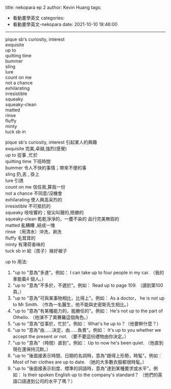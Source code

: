 title: nekopara ep 2
author: Kevin Huang
tags:
  - 看動畫學英文
categories:
  - 看動畫學英文-nekopara
date: 2021-10-10 18:46:00
---
pique sb's curiosity, interest  
exquisite   
up to  
quitting time  
bummer  
sling  
lure  
count on me  
not a chance   
exhilarating  
irresistible  
squeaky  
squeaky-clean  
matted  
rinse  
fluffy  
minty  
tuck sb in  

pique sb's curiosity, interest 引起某人的興趣  
exquisite 完美,卓越,強烈(感覺)  
up to 從事 ,忙於  
quitting time 下班時間  
bummer 令人不快的事情；帶來不便的事  
sling 扔,丟 , 掛上  
lure 引誘  
count on me 信任我,算我一份  
not a chance 不同意/沒機會  
exhilarating 使人興高采烈的  
irresistible 不可抵抗的  
squeaky 吱吱響的；發尖叫聲的,險勝的  
squeaky-clean 乾乾淨淨的，一塵不染的 品行完美無瑕的  
matted 亂糟糟 ,結成一塊  
rinse （用清水）沖洗，涮洗  
fluffy 毛茸茸的  
minty 有薄荷香味的  
tuck sb in 給（孩子）掖好被子  


up to 用法: 

1. "up to "意為"多達"。例如：
I can take up to four people in my car. （我的車能載4 個人。）
2. "up to "意為"不多於，不遲於"。例如：
Read up to page 109. （讀到第100 頁。）
3. "up to "意為"可與某事物相比，比得上"。例如：
As a doctor， he is not up to Mr Smith.
（作為一名醫生，他不能與史密斯先生相比。）
4. "up to "意為"有某種能力的，能勝任的"。例如：
He's not up to the part of Othello.
（他演不了奧賽羅這個角色。）
5. "up to "意為"從事於，忙於"。例如：
What's he up to？（他要幹什麼？）
6. "up to "意為"由……決定，由……負責"。例如：
It's up to you whether we accept the present or not.
（要不要這份禮物由你決定。）
7. "up to "意為"（時間）直到"。例如：
Up to now he's been quiet. （他直到現在還保持沉默。）
8. "up to "後面接表示時間、日期的名詞時，意為"跟得上形勢，時髦"。例如：
Most of her clothes are up to date. （她的大多數衣服都很時髦。）
9. "up to "後面接表示刻度、標準的詞語時，意為"達到某種要求或水平"。例如：
Is their spoken English up to the company's standard？
（他們的英語口語達到公司的水平了嗎？）